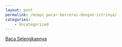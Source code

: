 ```yaml
---
layout: post
permalink: /mimpi-pacar-bercerai-dengan-istrinya/
categories:
    - Uncategorized
---
```


[Baca Selengkapnya](/09)